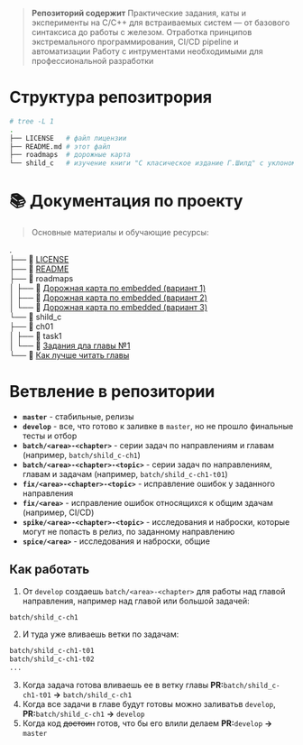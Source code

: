 > **Репозиторий содержит**
> Практические задания, каты и эксперименты на C/C++ для встраиваемых систем — от базового синтаксиса до работы с железом.
> Отработка принципов экстремального программирования, CI/CD pipeline и автоматизации
> Работу с интрументами необходимыми для профессиональной разработки

# Структура репозитрория

```bash
# tree -L 1
.
├── LICENSE   # файл лицензии
├── README.md # этот файл
├── roadmaps  # дорожные карта
└── shild_c   # изучение книги "C класическое издание Г.Шилд" с уклоном в Embedded и экртимального программирования по Куте Беку
```

# 📚 Документация по проекту

> Основные материалы и обучающие ресурсы:

.  
├── 📄 [LICENSE](https://smpesnya.github.io/c-cpp-embedded-katas/LICENSE)  
├── 📄 [README](https://smpesnya.github.io/c-cpp-embedded-katas/README.md)  
├── 📂 roadmaps  
│   ├── 📄 [Дорожная карта по embedded (вариант 1)](https://smpesnya.github.io/c-cpp-embedded-katas/roadmaps/slon_c_cpp_embedded_roadmap.html)  
│   ├── 📄 [Дорожная карта по embedded (вариант 2)](https://smpesnya.github.io/c-cpp-embedded-katas/roadmaps/slon_c_cpp_embedded_roadmap_links.html)  
│   └── 📄 [Дорожная карта по embedded (вариант 3)](https://smpesnya.github.io/c-cpp-embedded-katas/roadmaps/slon_c_cpp_embedded_roadmap_with_grok.html)  
└── 📂 shild_c  
    ├── 📂 ch01  
    │   ├── 📂 task1  
    │   └── 📄 [Задания дла главы №1](https://smpesnya.github.io/c-cpp-embedded-katas/shild_c/ch01/tasks.html)  
    └── 📄 [Как лучше читать главы](https://smpesnya.github.io/c-cpp-embedded-katas/shild_c/shild-chapters-priority.html)  

# Ветвление в репозитории

- **`master`** - стабильные, релизы
- **`develop`** - все, что готово к заливке в `master`, но не прошло финальные тесты и отбор
- **`batch/<area>-<chapter>`** - серии задач по направлениям и главам (например, `batch/shild_c-ch1`)
- **`batch/<area>-<chapter>-<topic>`** - серии задач по направлениям, главам и задачам (например, `batch/shild_c-ch1-t01`)
- **`fix/<area>-<chapter>-<topic>`**   - исправление ошибок у заданного направления
- **`fix/<area>`** - исправление ошибок относящихся к общим здачам (например, CI/CD)
- **`spike/<area>-<chapter>-<topic>`** - исследования и наброски, которые могут не попасть в релиз, по заданному направлению
- **`spice/<area>`** - исследования и наброски, общие 

## Как работать

1. От `develop` создаешь `batch/<area>-<chapter>` для работы над главой направления, например над главой или большой задачей:
```
batch/shild_c-ch1
```
2. И туда уже вливаешь ветки по задачам:
```bash
batch/shild_c-ch1-t01
batch/shild_c-ch1-t02
...
```
3. Когда задача готова вливаешь ее в ветку главы **PR:**`batch/shild_c-ch1-t01` __**->**__ `batch/shild_c-ch1`
4. Когда все задачи в главе будут готовы можно заливатьв `develop`, **PR:**`batch/shild_c-ch1` __**->**__ `develop`
5. Когда код ~~достоин~~ готов, что бы его влили делаем **PR:**`develop` __**->**__ `master`

